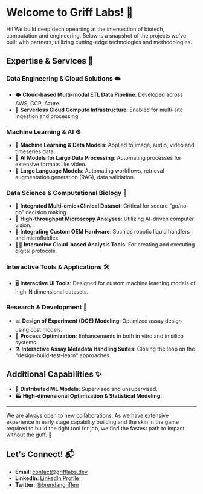 # Welcome to Griff Labs! 🌟

Hi! We build deep dech opearting at the intersection of biotech, computation and engineering. Below is a snapshot of the projects we've built with partners, utilizing cutting-edge technologies and methodologies.

## Expertise & Services 🔧

### Data Engineering & Cloud Solutions ☁️
- 🌩️ **Cloud-based Multi-modal ETL Data Pipeline**: Developed across AWS, GCP, Azure.
- 🤖 **Serverless Cloud Compute Infrastructure**: Enabled for multi-site ingestion and processing.

### Machine Learning & AI ⚙️
- 🧠 **Machine Learning & Data Models**: Applied to image, audio, video and timeseries data.
- 🎥 **AI Models for Large Data Processing**: Automating processes for extensive formats like video.
- 🎥 **Large Language Models**: Automating workflows, retrieval augmentation generation (RAG), data validation.

### Data Science & Computational Biology 🔬
- 🔗 **Integrated Multi-omic+Clinical Dataset**: Critical for secure "go/no-go" decision making.
- 🧬 **High-throughput Microscopy Analyses**: Utilizing AI-driven computer vision.
- 🤝 **Integrating Custom OEM Hardware**: Such as robotic liquid handlers and microfluidics.
- 👨‍🔬 **Interactive Cloud-based Analysis Tools**: For creating and executing digital protocols.

### Interactive Tools & Applications 🛠️
- 🖥️ **Interactive UI Tools**: Designed for custom machine learning models of high-N dimensional datasets.

### Research & Development 🚀
- 📊 **Design of Experiment (DOE) Modeling**: Optimized assay design using cost models.
- 🧪 **Process Optimization**: Enhancements in both in vitro and in silico systems.
- ⚗️ **Interactive Assay Metadata Handling Suites**: Closing the loop on the "design-build-test-learn" approaches.

## Additional Capabilities ✨
- 🧰 **Distributed ML Models**: Supervised and unsupervised.
- 🏭 **High-dimensional Optimization & Statistical Modeling**.

---

We are always open to new collaborations. As we have extensive experience in early stage capability building and the skin in the game required to build the right tool for job, we find the fastest path to impact without the guff. 🚀

## Let's Connect! 📬

- **Email**: [contact@grifflabs.dev](mailto:contact@grifflabs.dev)
- **LinkedIn**: [LinkedIn Profile](https://www.linkedin.com/in/brendangriffen/)
- **Twitter**: [@brendangriffen](https://twitter.com/brendangriffen)

